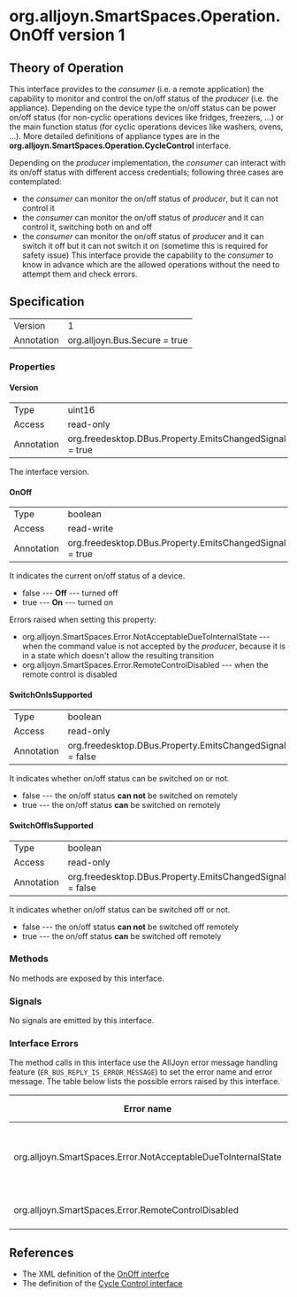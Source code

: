 # org.alljoyn.SmartSpaces.Operation.OnOff version 1

## Theory of Operation

This interface provides to the _consumer_ (i.e. a remote application) the
capability to monitor and control the on/off status of the _producer_ (i.e. the
appliance).
Depending on the device type the on/off status can be power on/off status (for
non-cyclic operations devices like fridges, freezers, ...) or the main function
status (for cyclic operations devices like washers, ovens, ...). More detailed
definitions of appliance types are in the
**org.alljoyn.SmartSpaces.Operation.CycleControl** interface.

Depending on the _producer_ implementation, the _consumer_ can interact with its
on/off status with different access credentials; following three cases are
contemplated:
  * the _consumer_ can monitor the on/off status of _producer_, but it can not
    control it
  * the _consumer_ can monitor the on/off status of _producer_ and it can
    control it, switching both on and   off
  * the _consumer_ can monitor the on/off status of _producer_ and it can switch
    it off but it can not switch it on (sometime this is required for safety
    issue)
This interface provide the capability to the _consumer_ to know in advance which
are the allowed operations without the need to attempt them and check errors.


## Specification

|            |                               |
| ---------- | ----------------------------- |
| Version    | 1                             |
| Annotation | org.alljoyn.Bus.Secure = true |

### Properties

#### Version

|            |                                                         |
| ---------- | ------------------------------------------------------- |
| Type       | uint16                                                  |
| Access     | read-only                                               |
| Annotation | org.freedesktop.DBus.Property.EmitsChangedSignal = true |

The interface version.

#### OnOff

|            |                                                         |
| ---------- | ------------------------------------------------------- |
| Type       | boolean                                                 |
| Access     | read-write                                              |
| Annotation | org.freedesktop.DBus.Property.EmitsChangedSignal = true |

It indicates the current on/off status of a device.

  * false --- **Off** --- turned off
  * true --- **On** --- turned on

Errors raised when setting this property:

  * org.alljoyn.SmartSpaces.Error.NotAcceptableDueToInternalState --- when the
    command value is not accepted by the _producer_, because it is in a state
    which doesn't allow the resulting transition
  * org.alljoyn.SmartSpaces.Error.RemoteControlDisabled --- when the remote
    control is disabled

#### SwitchOnIsSupported

|            |                                                          |
| ---------- | -------------------------------------------------------- |
| Type       | boolean                                                  |
| Access     | read-only                                                |
| Annotation | org.freedesktop.DBus.Property.EmitsChangedSignal = false |

It indicates whether on/off status can be switched on or not.

  * false --- the on/off status **can not** be switched on remotely
  * true --- the on/off status **can** be switched on remotely

#### SwitchOffIsSupported

|            |                                                          |
| ---------- | -------------------------------------------------------- |
| Type       | boolean                                                  |
| Access     | read-only                                                |
| Annotation | org.freedesktop.DBus.Property.EmitsChangedSignal = false |

It indicates whether on/off status can be switched off or not.

  * false --- the on/off status **can not** be switched off remotely
  * true --- the on/off status **can** be switched off remotely

### Methods

No methods are exposed by this interface.

### Signals

No signals are emitted by this interface.

### Interface Errors

The method calls in this interface use the AllJoyn error message handling
feature (`ER_BUS_REPLY_IS_ERROR_MESSAGE`) to set the error name and error
message. The table below lists the possible errors raised by this interface.

| Error name                                                    | Error message                                     |
|---------------------------------------------------------------|---------------------------------------------------|
| org.alljoyn.SmartSpaces.Error.NotAcceptableDueToInternalState | The value is not acceptable due to internal state |
| org.alljoyn.SmartSpaces.Error.RemoteControlDisabled           | Remote control disabled                           |

## References

  * The XML definition of the [OnOff interfce](OnOff-v1.xml)
  * The definition of the [Cycle Control interface](/org.alljoyn.SmartSpaces.Operation.CycleControl-v1)